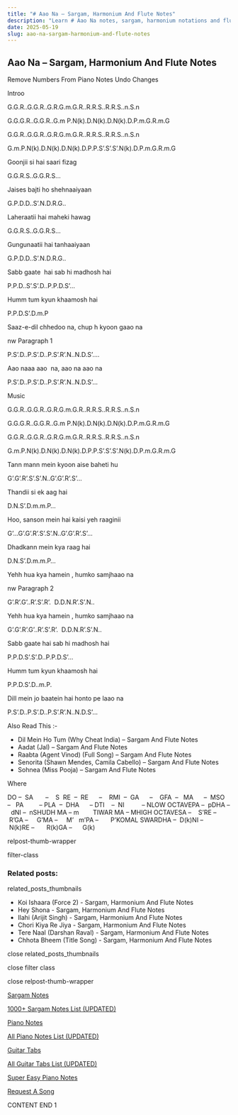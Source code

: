 ```yaml
---
title: "# Aao Na – Sargam, Harmonium And Flute Notes"
description: "Learn # Aao Na notes, sargam, harmonium notations and flute notes. Easy step-by-step tutorial for beginners."
date: 2025-05-19
slug: aao-na-sargam-harmonium-and-flute-notes
---
```


## Aao Na – Sargam, Harmonium And Flute Notes

Remove Numbers From Piano Notes
Undo Changes

Introo

G.G.R..G.G.R..G.R.G.m.G.R..R.R.S..R.R.S..n.S.n

G.G.G.R..G.G.R..G.m P.N(k).D.N(k).D.N(k).D.P.m.G.R.m.G

G.G.R..G.G.R..G.R.G.m.G.R..R.R.S..R.R.S..n.S.n

G.m.P.N(k).D.N(k).D.N(k).D.P.P.S’.S’.S’.N(k).D.P.m.G.R.m.G

Goonjii si hai saari fizag

G.G.R.S..G.G.R.S…

Jaises bajti ho shehnaaiyaan

G.P.D.D..S’.N.D.R.G..

Laheraatii hai maheki hawag

G.G.R.S..G.G.R.S…

Gungunaatii hai tanhaaiyaan

G.P.D.D..S’.N.D.R.G..

Sabb gaate  hai sab hi madhosh hai

P.P.D..S’.S’.D..P.P.D.S’…

Humm tum kyun khaamosh hai

P.P.D.S’.D.m.P

Saaz-e-dil chhedoo na, chup h kyoon gaao na

nw Paragraph 1

P.S’.D..P.S’.D..P.S’.R’.N..N.D.S’….

Aao naaa aao  na, aao na aao na

P.S’.D..P.S’.D..P.S’.R’.N..N.D.S’…

Music

G.G.R..G.G.R..G.R.G.m.G.R..R.R.S..R.R.S..n.S.n

G.G.G.R..G.G.R..G.m P.N(k).D.N(k).D.N(k).D.P.m.G.R.m.G

G.G.R..G.G.R..G.R.G.m.G.R..R.R.S..R.R.S..n.S.n

G.m.P.N(k).D.N(k).D.N(k).D.P.P.S’.S’.S’.N(k).D.P.m.G.R.m.G

Tann mann mein kyoon aise baheti hu

G’.G’.R’.S’.S’.N..G’.G’.R’.S’…

Thandii si ek aag hai

D.N.S’.D.m.m.P…

Hoo, sanson mein hai kaisi yeh raaginii

G’…G’.G’.R’.S’.S’.N..G’.G’.R’.S’…

Dhadkann mein kya raag hai

D.N.S’.D.m.m.P…

Yehh hua kya hamein , humko samjhaao na

nw Paragraph 2

G’.R’.G’..R’.S’.R’.  D.D.N.R’.S’.N..

Yehh hua kya hamein , humko samjhaao na

G’.G’.R’.G’..R’.S’.R’.  D.D.N.R’.S’.N..

Sabb gaate hai sab hi madhosh hai

P.P.D.S’.S’.D..P.P.D.S’…

Humm tum kyun khaamosh hai

P.P.D.S’.D..m.P.

Dill mein jo baatein hai honto pe laao na

P.S’.D..P.S’.D..P.S’.R’.N..N.D.S’…



Also Read This :-



* Dil Mein Ho Tum (Why Cheat India) – Sargam And Flute Notes
* Aadat (Jal) – Sargam And Flute Notes
* Raabta (Agent Vinod) (Full Song) – Sargam And Flute Notes
* Senorita (Shawn Mendes, Camila Cabello) – Sargam And Flute Notes
* Sohnea (Miss Pooja) – Sargam And Flute Notes

Where



DO –  SA       –    S  RE  –  RE      –    RMI  –  GA      –    GFA  –   MA      –  MSO  –   PA         – PLA  –  DHA      – DTI    –  NI          – NLOW OCTAVEPA –  pDHA –  dNI –  nSHUDH MA – m        TIWAR MA – MHIGH OCTAVESA –    S’RE –     R’GA –     G’MA –     M’   m’PA –       P’KOMAL SWARDHA –  D(k)NI –       N(k)RE –       R(k)GA –      G(k)



relpost-thumb-wrapper

filter-class

### Related posts:

related_posts_thumbnails

* Koi Ishaara (Force 2) - Sargam, Harmonium And Flute Notes
* Hey Shona - Sargam, Harmonium And Flute Notes
* Ilahi (Arijit Singh) - Sargam, Harmonium And Flute Notes
* Chori Kiya Re Jiya -  Sargam, Harmonium And Flute Notes
* Tere Naal (Darshan Raval) - Sargam, Harmonium And Flute Notes
* Chhota Bheem (Title Song) - Sargam, Harmonium And Flute Notes

close related_posts_thumbnails

close filter class

close relpost-thumb-wrapper

[Sargam Notes](https://www.notationsworld.com/sargam-notes.html)

[1000+ Sargam Notes List (UPDATED)](https://www.notationsworld.com/all-songs-list-sargam-notes.html)

[Piano Notes](https://www.notationsworld.com/piano-notes.html)

[All Piano Notes List (UPDATED)](https://www.notationsworld.com/all-songs-list-piano-notes.html)

[Guitar Tabs](https://www.notationsworld.com/guitar-tabs.html)

[All Guitar Tabs List (UPDATED)](https://www.notationsworld.com/all-songs-list-guitar-tabs.html)

[Super Easy Piano Notes](https://studywall.in/)

[Request A Song](https://www.notationsworld.com/request-a-song.html)

CONTENT END 1

